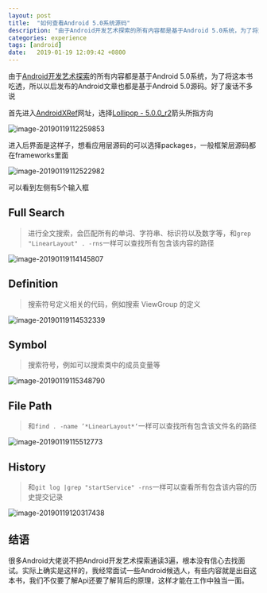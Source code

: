 ```yaml
---
layout: post
title:  "如何查看Android 5.0系统源码"
description: "由于Android开发艺术探索的所有内容都是基于Android 5.0系统，为了将这本书吃透，所以以后发布的Android文章也都是基于Android 5.0源码"
categories: experience
tags: [android]
date:   2019-01-19 12:09:42 +0800
---
```

由于[Android开发艺术探索](https://item.jd.com/11760209.html)的所有内容都是基于Android 5.0系统，为了将这本书吃透，所以以后发布的Android文章也都是基于Android 5.0源码。好了废话不多说

首先进入[AndroidXRef](http://androidxref.com/)网址，选择[Lollipop - 5.0.0_r2](http://androidxref.com/5.0.0_r2/)箭头所指方向

![image-20190119112259853](https://ws2.sinaimg.cn/large/006tNc79gy1fzbq9peptvj31120qgqaj.jpg)

进入后界面是这样子，想看应用层源码的可以选择packages，一般框架层源码都在frameworks里面

![image-20190119112522982](https://ws3.sinaimg.cn/large/006tNc79gy1fzbqcujoh9j311k0f6419.jpg)

可以看到左侧有5个输入框

## Full Search

> 进行全文搜索，会匹配所有的单词、字符串、标识符以及数字等，和`grep "LinearLayout" . -rns`一样可以查找所有包含该内容的路径

![image-20190119114145807](https://ws4.sinaimg.cn/large/006tNc79gy1fzbqtvyn0vj30ze0u0tfz.jpg)

## Definition

> 搜索符号定义相关的代码，例如搜索 ViewGroup 的定义

![image-20190119114532339](https://ws4.sinaimg.cn/large/006tNc79gy1fzbqxtf7jsj30u00vwtkc.jpg)

## Symbol

> 搜索符号，例如可以搜索类中的成员变量等

![image-20190119115348790](https://ws3.sinaimg.cn/large/006tNc79gy1fzbr6f9y00j311o0rugrp.jpg)

## File Path

> 和`find . -name ’*LinearLayout*‘`一样可以查找所有包含该文件名的路径

![image-20190119115512773](https://ws1.sinaimg.cn/large/006tNc79gy1fzbr7vshg2j311o0sqdlr.jpg)

## History

> 和`git log |grep "startService" -rns`一样可以查看所有包含该内容的历史提交记录

![image-20190119120317438](https://ws1.sinaimg.cn/large/006tNc79gy1fzbrgabfknj30u00v6qaq.jpg)

## 结语

很多Android大佬说不把Android开发艺术探索通读3遍，根本没有信心去找面试。实际上确实是这样的，我经常面试一些Android候选人，有些内容就是出自这本书，我们不仅要了解Api还要了解背后的原理，这样才能在工作中独当一面。